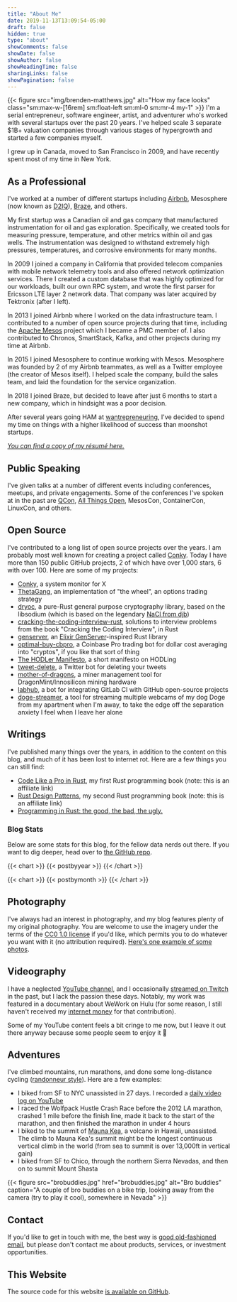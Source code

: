 ```yaml
---
title: "About Me"
date: 2019-11-13T13:09:54-05:00
draft: false
hidden: true
type: "about"
showComments: false
showDate: false
showAuthor: false
showReadingTime: false
sharingLinks: false
showPagination: false
---
```

{{< figure
    src="img/brenden-matthews.jpg"
    alt="How my face looks"
    class="sm:max-w-[16rem] sm:float-left sm:ml-0 sm:mr-4 my-1"
    >}}
I'm a serial entrepreneur, software engineer, artist, and adventurer who's
worked with several startups over the past 20 years. I've helped scale 3
separate $1B+ valuation companies through various stages of hypergrowth and
started a few companies myself.

I grew up in Canada, moved to San Francisco in 2009, and have recently spent
most of my time in New York.

## As a Professional

I've worked at a number of different startups including
[Airbnb](https://www.airbnb.com/), Mesosphere (now known as
[D2IQ](https://d2iq.com/)), [Braze](https://www.braze.com/), and others.

My first startup was a Canadian oil and gas company that manufactured
instrumentation for oil and gas exploration. Specifically, we created tools for
measuring pressure, temperature, and other metrics within oil and gas wells.
The instrumentation was designed to withstand extremely high pressures,
temperatures, and corrosive environments for many months.

In 2009 I joined a company in California that provided telecom companies with
mobile network telemetry tools and also offered network optimization services.
There I created a custom database that was highly optimized for our workloads,
built our own RPC system, and wrote the first parser for Ericsson LTE layer 2
network data. That company was later acquired by Tektronix (after I left).

In 2013 I joined Airbnb where I worked on the data infrastructure team. I
contributed to a number of open source projects during that time, including the
[Apache Mesos](https://mesos.apache.org/) project which I became a PMC member
of. I also contributed to Chronos, SmartStack, Kafka, and other projects during
my time at Airbnb.

In 2015 I joined Mesosphere to continue working with Mesos. Mesosphere was
founded by 2 of my Airbnb teammates, as well as a Twitter employee (the creator
of Mesos itself). I helped scale the company, build the sales team, and laid
the foundation for the service organization.

In 2018 I joined Braze, but decided to leave after just 6 months to start a new
company, which in hindsight was a poor decision.

After several years going HAM at [wantrepreneuring](/tags/wantrepreneur/), I've
decided to spend my time on things with a higher likelihood of success than
moonshot startups.

_[You can find a copy of my résumé here.](https://github.com/brndnmtthws/resume/blob/main/resume.pdf)_

## Public Speaking

I've given talks at a number of different events including conferences,
meetups, and private engagements. Some of the conferences I've spoken at in the
past are [QCon](https://qconsf.com/), [All Things
Open](https://allthingsopen.org/), MesosCon, ContainerCon, LinuxCon, and
others.

## Open Source

I've contributed to a long list of open source projects over the years. I am probably most well known for creating a project called [Conky](https://github.com/brndnmtthws/conky). Today I have more than 150 public GitHub projects, 2 of which have over 1,000 stars, 6 with over 100. Here are some of my projects:

- [Conky](https://github.com/brndnmtthws/conky), a system monitor for X
- [ThetaGang](https://github.com/brndnmtthws/thetagang), an implementation of "the wheel", an options trading strategy
- [dryoc](https://github.com/brndnmtthws/dryoc), a pure-Rust general purpose cryptography library, based on the libsodium (which is based on the legendary [NaCl from djb](https://nacl.cr.yp.to/))
- [cracking-the-coding-interview-rust](https://github.com/brndnmtthws/cracking-the-coding-interview-rust), solutions to interview problems from the book "Cracking the Coding Interview", in Rust
- [genserver](https://github.com/brndnmtthws/genserver), an [Elixir GenServer](https://hexdocs.pm/elixir/GenServer.html)-inspired Rust library
- [optimal-buy-cbpro](https://github.com/brndnmtthws/optimal-buy-cbpro), a Coinbase Pro trading bot for dollar cost averaging into "cryptos", if you like that sort of thing
- [The HODLer Manifesto](https://github.com/brndnmtthws/hodlermanifesto), a short manifesto on HODLing
- [tweet-delete](https://github.com/brndnmtthws/tweet-delete), a Twitter bot for deleting your tweets
- [mother-of-dragons](https://github.com/brndnmtthws/mother-of-dragons), a miner management tool for DragonMint/Innosilicon mining hardware
- [labhub](https://github.com/brndnmtthws/labhub), a bot for integrating GitLab CI with GitHub open-source projects
- [doge-streamer](https://github.com/brndnmtthws/doge-streamer), a tool for streaming multiple webcams of my dog Doge from my apartment when I'm away, to take the edge off the separation anxiety I feel when I leave her alone

## Writings

I've published many things over the years, in addition to the content on this
blog, and much of it has been lost to internet rot. Here are a few things you
can still find:

- [Code Like a Pro in Rust](https://www.manning.com/books/code-like-a-pro-in-rust?utm_source=brendenm&utm_medium=affiliate&utm_campaign=book_matthews_code_9_22_21&a_aid=brendenm&a_bid=3eb61509), my first Rust programming book (note: this is an affiliate link)
- [Rust Design Patterns](https://www.manning.com/books/rust-design-patterns?utm_source=brendenm&utm_medium=affiliate&utm_campaign=book_matthews2_rust_6_6_23&a_aid=brendenm&a_bid=cc069fd9&chan=mm_github), my second Rust programming book (note: this is an affiliate link)
- [Programming in Rust: the good, the bad, the ugly.](https://hackernoon.com/programming-in-rust-the-good-the-bad-the-ugly-d06f8d8b7738)

### Blog Stats

Below are some stats for this blog, for the fellow data nerds out there. If you
want to dig deeper, head over to [the GitHub
repo](https://github.com/brndnmtthws/brndn-io).

{{< chart >}}
{{< postbyyear >}}
{{< /chart >}}

{{< chart >}}
{{< postbymonth >}}
{{< /chart >}}

## Photography

I've always had an interest in photography, and my blog features plenty of my
original photography. You are welcome to use the imagery under the terms of the
[CC0 1.0 license](https://creativecommons.org/publicdomain/zero/1.0/) if you'd
like, which permits you to do whatever you want with it (no attribution
required). [Here's one example of some photos](/posts/commercial-real-estate).

## Videography

I have a neglected [YouTube
channel](https://www.youtube.com/user/aeouuuuuuuuuuuuuuu), and I occasionally
[streamed on Twitch](https://www.twitch.tv/letsmakestuff) in the past, but I
lack the passion these days. Notably, my work was featured in a documentary
about WeWork on Hulu (for some reason, I still haven't received my [internet
money](https://www.youtube.com/watch?v=Oc-9xNbvRqg) for that contribution).

Some of my YouTube content feels a bit cringe to me now, but I leave it out
there anyway because some people seem to enjoy it 🙂

## Adventures

I've climbed mountains, run marathons, and done some long-distance cycling
([randonneur style](https://en.wikipedia.org/wiki/Randonneuring)). Here are a
few examples:

- I biked from SF to NYC unassisted in 27 days. I recorded a [daily video log on YouTube](https://www.youtube.com/playlist?list=PLfHJt4o9-rmCH1J_DTVoNxrnJiaPUNg_O)
- I raced the Wolfpack Hustle Crash Race before the 2012 LA marathon, crashed 1 mile before the finish line, made it back to the start of the marathon, and then finished the marathon in under 4 hours
- I biked to the summit of [Mauna Kea](https://en.wikipedia.org/wiki/Mauna_Kea), a volcano in Hawaii, unassisted. The climb to Mauna Kea's summit might be the longest continuous vertical climb in the world (from sea to summit is over 13,000ft in vertical gain)
- I biked from SF to Chico, through the northern Sierra Nevadas, and then on to summit Mount Shasta

{{< figure
  src="brobuddies.jpg"
  href="brobuddies.jpg"
  alt="Bro buddies"
  caption="A couple of bro buddies on a bike trip, looking away from the camera (try to play it cool), somewhere in Nevada" >}}

## Contact

If you'd like to get in touch with me, the best way is [good old-fashioned
email](mailto:hifromyourblog@brenden.brndn.io), but please don't contact me
about products, services, or investment opportunities.

## This Website

The source code for this website [is available on
GitHub](https://github.com/brndnmtthws/brndn-io).
